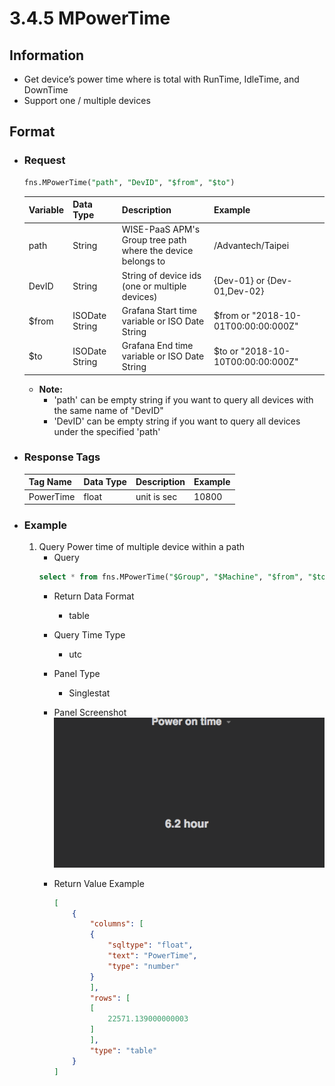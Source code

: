 # 3.4.5 MPowerTime

## Information

* Get device’s power time where is total with RunTime, IdleTime, and DownTime
* Support one / multiple devices


## Format

* ### Request

  ```sql
  fns.MPowerTime("path", "DevID", "$from", "$to")
  ```

  | Variable | Data Type | Description | Example |
  | :--- | :--- | :--- | :---|
  | path | String | WISE-PaaS APM's Group tree path<br>where the device belongs to | /Advantech/Taipei |
  | DevID | String | String of device ids \(one or multiple devices\) | {Dev-01} or {Dev-01,Dev-02} |
  | $from | ISODate String | Grafana Start time variable or ISO Date String | $from or "2018-10-01T00:00:00:000Z" |
  | $to | ISODate String | Grafana End time variable or ISO Date String | $to or "2018-10-10T00:00:00:000Z" |

  - **Note:**
    - 'path' can be empty string if you want to query all devices with the same name of "DevID"
    - 'DevID' can be empty string if you want to query all devices under the specified 'path'


* ### Response Tags

  | Tag Name | Data Type | Description | Example |
  | :--- | :--- | :--- | :--- |
  | PowerTime | float | unit is sec | 10800 |

* ### Example
    1. Query Power time of multiple device within a path
        - Query
        ```sql
        select * from fns.MPowerTime("$Group", "$Machine", "$from", "$to")
        ```
        - Return Data Format
            * table
        - Query Time Type
            * utc
        - Panel Type
            * Singlestat
        - Panel Screenshot
            ![](/images/3.4.5-MPowerTime.png)

        - Return Value Example
            ```json
            [
                {
                    "columns": [
                    {
                        "sqltype": "float",
                        "text": "PowerTime",
                        "type": "number"
                    }
                    ],
                    "rows": [
                    [
                        22571.139000000003
                    ]
                    ],
                    "type": "table"
                }
            ]

            ```
